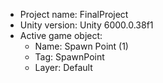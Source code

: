 <!-- UNITY CODE ASSIST INSTRUCTIONS START -->
- Project name: FinalProject
- Unity version: Unity 6000.0.38f1
- Active game object:
  - Name: Spawn Point (1)
  - Tag: SpawnPoint
  - Layer: Default
<!-- UNITY CODE ASSIST INSTRUCTIONS END -->